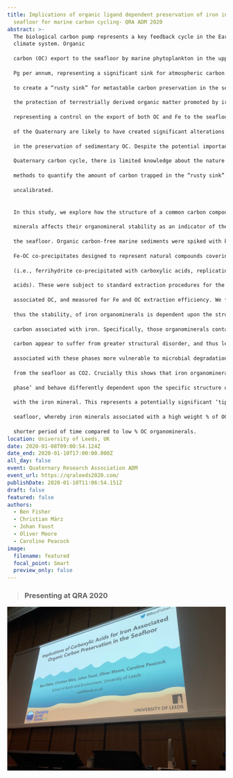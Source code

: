 ```yaml
---
title: Implications of organic ligand dependent preservation of iron in the
  seafloor for marine carbon cycling- QRA ADM 2020
abstract: >-
  The biological carbon pump represents a key feedback cycle in the Earth’s
  climate system. Organic

  carbon (OC) export to the seafloor by marine phytoplankton in the upper ocean accounts for ~0.2–0.4

  Pg per annum, representing a significant sink for atmospheric carbon. Coupling of OC and Fe is known

  to create a “rusty sink” for metastable carbon preservation in the seafloor, a process comparable to

  the protection of terrestrially derived organic matter promoted by iron in soils. With ice sheet extent

  representing a control on the export of both OC and Fe to the seafloor, the glacial-interglacial cycles

  of the Quaternary are likely to have created significant alterations in the OC and Fe fluxes; and thereby

  in the preservation of sedimentary OC. Despite the potential importance of the Fe-OC coupling in the

  Quaternary carbon cycle, there is limited knowledge about the nature of the Fe-OC coupling, and

  methods to quantify the amount of carbon trapped in the “rusty sink” are poorly constrained and

  uncalibrated.


  In this study, we explore how the structure of a common carbon compound associated with iron

  minerals affects their organomineral stability as an indicator of their ability to preserve carbon within

  the seafloor. Organic carbon-free marine sediments were spiked with known amounts of synthesized

  Fe-OC co-precipitates designed to represent natural compounds covering a range of Fe to OC affinities

  (i.e., ferrihydrite co-precipitated with carboxylic acids, replicating the end product of degraded amino

  acids). These were subject to standard extraction procedures for the iron mineral phases and

  associated OC, and measured for Fe and OC extraction efficiency. We find that the extractability, and

  thus the stability, of iron organominerals is dependent upon the structure and quantity of organic

  carbon associated with iron. Specifically, those organominerals containing a greater concentration of

  carbon appear to suffer from greater structural disorder, and thus less stability. This leaves the OC

  associated with these phases more vulnerable to microbial degradation and therefore liberation of OC

  from the seafloor as CO2. Crucially this shows that iron organominerals cannot be considered a ‘bulk

  phase’ and behave differently dependent upon the specific structure of organic molecules associated

  with the iron mineral. This represents a potentially significant ‘tipping point’ in carbon storage in the

  seafloor, whereby iron minerals associated with a high weight % of OC are likely to retain OC for a

  shorter period of time compared to low % OC organominerals.
location: University of Leeds, UK
date: 2020-01-08T09:00:54.124Z
date_end: 2020-01-10T17:00:00.000Z
all_day: false
event: Quaternary Research Association ADM
event_url: https://qraleeds2020.com/
publishDate: 2020-01-10T11:06:54.151Z
draft: false
featured: false
authors:
  - Ben Fisher
  - Christian März
  - Johan Faust
  - Oliver Moore
  - Caroline Peacock
image:
  filename: featured
  focal_point: Smart
  preview_only: false
---
```

> ### **Presenting at QRA 2020**

![](anyconv.com__en1pkcdxuaa8dyd.jpg)

![]()

![]()
